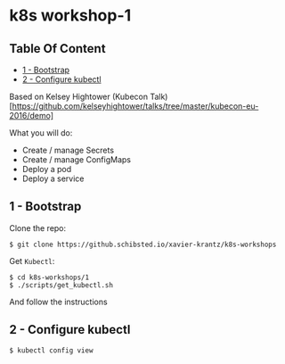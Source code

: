 # k8s workshop-1


## Table Of Content

<!-- MarkdownTOC -->

- [1 - Bootstrap](#1---bootstrap)
- [2 - Configure kubectl](#2---configure-kubectl)

<!-- /MarkdownTOC -->



Based on Kelsey Hightower (Kubecon Talk)[https://github.com/kelseyhightower/talks/tree/master/kubecon-eu-2016/demo]

What you will do:
* Create / manage Secrets
* Create / manage ConfigMaps
* Deploy a pod
* Deploy a service





## 1 - Bootstrap

Clone the repo:
```
$ git clone https://github.schibsted.io/xavier-krantz/k8s-workshops
```

Get `Kubectl`:
```
$ cd k8s-workshops/1
$ ./scripts/get_kubectl.sh
```

And follow the instructions



## 2 - Configure kubectl

```
$ kubectl config view
```


